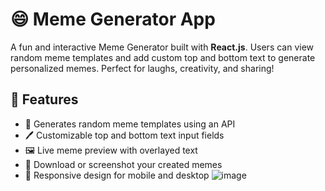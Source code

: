 # 😄 Meme Generator App

A fun and interactive Meme Generator built with **React.js**. Users can view random meme templates and add custom top and bottom text to generate personalized memes. Perfect for laughs, creativity, and sharing!

## 🚀 Features

- 🎲 Generates random meme templates using an API
- 🖊️ Customizable top and bottom text input fields
- 🖼️ Live meme preview with overlayed text
- 💾 Download or screenshot your created memes
- 📱 Responsive design for mobile and desktop
  ![image](https://github.com/user-attachments/assets/db4f6587-ef28-4df5-bbb1-ec2b0983a863)
